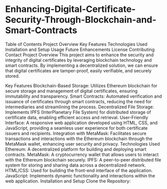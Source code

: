 # Enhancing-Digital-Certificate-Security-Through-Blockchain-and-Smart-Contracts
Table of Contents
Project Overview
Key Features
Technologies Used
Installation and Setup
Usage
Future Enhancements
License
Contributing
Contact
Project Overview
This project aims to enhance the security and integrity of digital certificates by leveraging blockchain technology and smart contracts. By implementing a decentralized solution, we can ensure that digital certificates are tamper-proof, easily verifiable, and securely stored.

Key Features
Blockchain-Based Storage: Utilizes Ethereum blockchain for secure storage and management of digital certificates, ensuring immutability and transparency.
Smart Contracts: Automated verification and issuance of certificates through smart contracts, reducing the need for intermediaries and streamlining the process.
Decentralized File Storage: Implements IPFS (InterPlanetary File System) for distributed storage of certificate data, enabling efficient access and retrieval.
User-Friendly Interface: A responsive web application developed using HTML, CSS, and JavaScript, providing a seamless user experience for both certificate issuers and recipients.
Integration with MetaMask: Facilitates secure transactions and interactions with the Ethereum blockchain through the MetaMask wallet, enhancing user security and privacy.
Technologies Used
Ethereum: A decentralized platform for building and deploying smart contracts.
MetaMask: A cryptocurrency wallet that allows users to interact with the Ethereum blockchain securely.
IPFS: A peer-to-peer distributed file system for storing and sharing data across a decentralized network.
HTML/CSS: Used for building the front-end interface of the application.
JavaScript: Implements dynamic functionality and interactions within the web application.
Installation and Setup
Clone the Repository:

